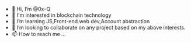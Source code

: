- 👋 Hi, I’m @0x-Q
- 👀 I'm interested in blockchain technology
- 🌱 I’m learning JS,Front-end web dev,Account abstraction
- 💞️ I’m looking to collaborate on any project based on my above interests.
- 📫 How to reach me ...

<!---
0x-Q/0x-Q is a ✨ special ✨ repository because its `README.md` (this file) appears on your GitHub profile.
You can click the Preview link to take a look at your changes.
--->
